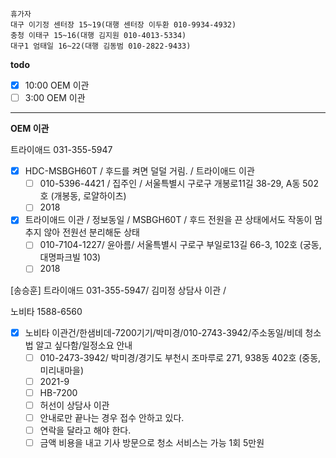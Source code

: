 ```
휴가자
대구 이기정 센터장 15~19(대행 센터장 이두환 010-9934-4932)
충청 이태구 15~16(대행 김지원 010-4013-5334)
대구1 엄태일 16~22(대행 김동범 010-2822-9433)
```

**todo**
- [x] 10:00 OEM 이관
- [ ] 3:00 OEM 이관
---
**OEM 이관**

트라이애드 031-355-5947
- [x] HDC-MSBGH60T / 후드를 켜면 덜덜 거림. / 트라이애드 이관
  - [ ] 010-5396-4421 / 집주인 / 서울특별시 구로구 개봉로11길 38-29, A동 502호 (개봉동, 로얄하이츠)
  - [ ] 2018
- [x] 트라이애드 이관 / 정보동일 / MSBGH60T / 후드 전원을 끈 상태에서도 작동이 멈추지 않아 전원선 분리해둔 상태
  - [ ] 010-7104-1227/ 윤아름/ 서울특별시 구로구 부일로13길 66-3, 102호 (궁동, 대명파크빌 103)
  - [ ] 2018

 [송승훈] 트라이애드 031-355-5947/ 김미정 상담사 이관 / 

노비타 1588-6560
- [x] 노비타 이관건/한샘비데-7200기기/박미경/010-2743-3942/주소동일/비데 청소법 알고 싶다함/일정소요 안내
  - [ ] 010-2473-3942/ 박미경/경기도 부천시 조마루로 271, 938동 402호 (중동, 미리내마을)
  - [ ] 2021-9
  - [ ] HB-7200
  - [ ] 허선이 상담사 이관
  - [ ] 안내로만 끝나는 경우 접수 안하고 있다.
  - [ ] 연락을 달라고 해야 한다.
  - [ ] 금액 비용을 내고 기사 방문으로 청소 서비스는 가능 1회 5만원